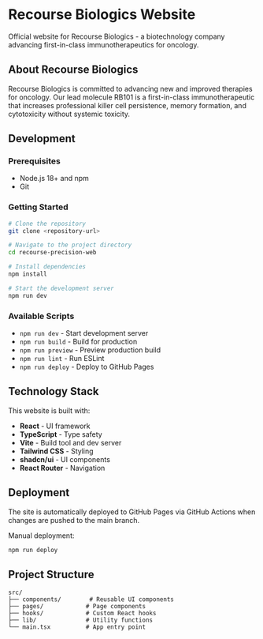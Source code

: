 # Recourse Biologics Website

Official website for Recourse Biologics - a biotechnology company advancing first-in-class immunotherapeutics for oncology.

## About Recourse Biologics

Recourse Biologics is committed to advancing new and improved therapies for oncology. Our lead molecule RB101 is a first-in-class immunotherapeutic that increases professional killer cell persistence, memory formation, and cytotoxicity without systemic toxicity.

## Development

### Prerequisites

- Node.js 18+ and npm
- Git

### Getting Started

```sh
# Clone the repository
git clone <repository-url>

# Navigate to the project directory
cd recourse-precision-web

# Install dependencies
npm install

# Start the development server
npm run dev
```

### Available Scripts

- `npm run dev` - Start development server
- `npm run build` - Build for production
- `npm run preview` - Preview production build
- `npm run lint` - Run ESLint
- `npm run deploy` - Deploy to GitHub Pages

## Technology Stack

This website is built with:

- **React** - UI framework
- **TypeScript** - Type safety
- **Vite** - Build tool and dev server
- **Tailwind CSS** - Styling
- **shadcn/ui** - UI components
- **React Router** - Navigation

## Deployment

The site is automatically deployed to GitHub Pages via GitHub Actions when changes are pushed to the main branch.

Manual deployment:
```sh
npm run deploy
```

## Project Structure

```
src/
├── components/        # Reusable UI components
├── pages/            # Page components
├── hooks/            # Custom React hooks
├── lib/              # Utility functions
└── main.tsx          # App entry point
```
